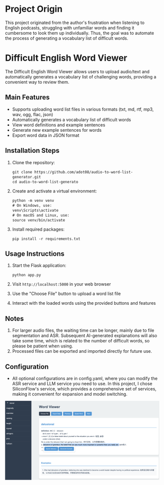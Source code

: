 # Project Origin
This project originated from the author's frustration when listening to English podcasts, struggling with unfamiliar words and finding it cumbersome to look them up individually. Thus, the goal was to automate the process of generating a vocabulary list of difficult words.

# Difficult English Word Viewer
The Difficult English Word Viewer allows users to upload audio/text and automatically generates a vocabulary list of challenging words, providing a convenient way to review them.

## Main Features

- Supports uploading word list files in various formats (txt, md, rtf, mp3, wav, ogg, flac, json)
- Automatically generates a vocabulary list of difficult words
- View word definitions and example sentences
- Generate new example sentences for words
- Export word data in JSON format

## Installation Steps

1. Clone the repository:
   ```
   git clone https://github.com/adot08/audio-to-word-list-generator.git
   cd audio-to-word-list-generato
   ```

2. Create and activate a virtual environment:
   ```
   python -m venv venv
   # On Windows, use:
   venv\Scripts\activate
   # On macOS and Linux, use:
   source venv/bin/activate
   ```

3. Install required packages:
   ```
   pip install -r requirements.txt
   ```

## Usage Instructions

1. Start the Flask application:
   ```
   python app.py
   ```

2. Visit `http://localhost:5000` in your web browser

3. Use the "Choose File" button to upload a word list file

4. Interact with the loaded words using the provided buttons and features

## Notes
1. For larger audio files, the waiting time can be longer, mainly due to file segmentation and ASR. Subsequent AI-generated explanations will also take some time, which is related to the number of difficult words, so please be patient when using.
2. Processed files can be exported and imported directly for future use.

## Configuration

- All optional configurations are in config.yaml, where you can modify the ASR service and LLM service you need to use. In this project, I chose SiliconFlow's service, which provides a comprehensive set of services, making it convenient for expansion and model switching.

![Web Page Screenshot](web_page.png)